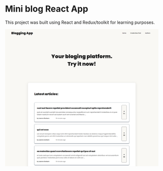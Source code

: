 # Mini blog React App

This project was built using React and Redux/toolkit for learning purposes.

<img src='./assets/Blog-App-2.png' />
